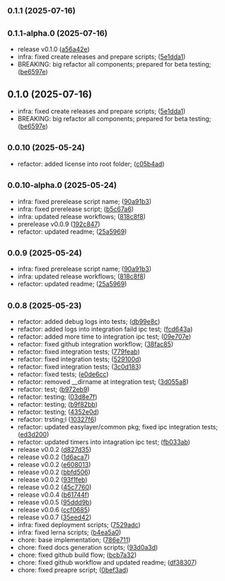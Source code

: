 ## <small>0.1.1 (2025-07-16)</small>




## <small>0.1.1-alpha.0 (2025-07-16)</small>

* release v0.1.0 ([a56a42e](https://github.com/EasyLayer/bitcoin-crawler/commit/a56a42e))
* infra: fixed create releases and prepare scripts; ([5e1dda1](https://github.com/EasyLayer/bitcoin-crawler/commit/5e1dda1))
* BREAKING: big refactor all components; prepared for beta testing; ([be6597e](https://github.com/EasyLayer/bitcoin-crawler/commit/be6597e))



## 0.1.0 (2025-07-16)

* infra: fixed create releases and prepare scripts; ([5e1dda1](https://github.com/EasyLayer/bitcoin-crawler/commit/5e1dda1))
* BREAKING: big refactor all components; prepared for beta testing; ([be6597e](https://github.com/EasyLayer/bitcoin-crawler/commit/be6597e))



## <small>0.0.10 (2025-05-24)</small>

* refactor: added license into root folder; ([c05b4ad](https://github.com/EasyLayer/bitcoin-crawler/commit/c05b4ad))



## <small>0.0.10-alpha.0 (2025-05-24)</small>

* infra: fixed prerelease script name; ([90a91b3](https://github.com/EasyLayer/bitcoin-crawler/commit/90a91b3))
* infra: fixed prerelease script; ([b5c67a6](https://github.com/EasyLayer/bitcoin-crawler/commit/b5c67a6))
* infra: updated release workflows; ([818c8f8](https://github.com/EasyLayer/bitcoin-crawler/commit/818c8f8))
* prerelease v0.0.9 ([192c847](https://github.com/EasyLayer/bitcoin-crawler/commit/192c847))
* refactor: updated readme; ([25a5969](https://github.com/EasyLayer/bitcoin-crawler/commit/25a5969))



## <small>0.0.9 (2025-05-24)</small>

* infra: fixed prerelease script name; ([90a91b3](https://github.com/EasyLayer/bitcoin-crawler/commit/90a91b3))
* infra: updated release workflows; ([818c8f8](https://github.com/EasyLayer/bitcoin-crawler/commit/818c8f8))
* refactor: updated readme; ([25a5969](https://github.com/EasyLayer/bitcoin-crawler/commit/25a5969))



## <small>0.0.8 (2025-05-23)</small>

* refactor: added debug logs into tests; ([db99e8c](https://github.com/EasyLayer/bitcoin-crawler/commit/db99e8c))
* refactor: added logs into integration faild ipc test; ([fcd643a](https://github.com/EasyLayer/bitcoin-crawler/commit/fcd643a))
* refactor: added more time to integration ipc test; ([09e707e](https://github.com/EasyLayer/bitcoin-crawler/commit/09e707e))
* refactor: fixed github integration workflow; ([38fac85](https://github.com/EasyLayer/bitcoin-crawler/commit/38fac85))
* refactor: fixed integration tests; ([779feab](https://github.com/EasyLayer/bitcoin-crawler/commit/779feab))
* refactor: fixed integration tests; ([529100d](https://github.com/EasyLayer/bitcoin-crawler/commit/529100d))
* refactor: fixed integration tests; ([3c0d183](https://github.com/EasyLayer/bitcoin-crawler/commit/3c0d183))
* refactor: fixed tests; ([e0de6cc](https://github.com/EasyLayer/bitcoin-crawler/commit/e0de6cc))
* refactor: removed __dirname at integration test; ([3d055a8](https://github.com/EasyLayer/bitcoin-crawler/commit/3d055a8))
* refactor: test; ([b972eb9](https://github.com/EasyLayer/bitcoin-crawler/commit/b972eb9))
* refactor: testing; ([03d8e7f](https://github.com/EasyLayer/bitcoin-crawler/commit/03d8e7f))
* refactor: testing; ([b9f82bb](https://github.com/EasyLayer/bitcoin-crawler/commit/b9f82bb))
* refactor: testing; ([4352e0d](https://github.com/EasyLayer/bitcoin-crawler/commit/4352e0d))
* refactor: trsting;l ([10327f6](https://github.com/EasyLayer/bitcoin-crawler/commit/10327f6))
* refactor: updated easylayer/common pkg; fixed ipc integration tests; ([ed3d200](https://github.com/EasyLayer/bitcoin-crawler/commit/ed3d200))
* refactor: updated timers into intagration ipc test; ([fb033ab](https://github.com/EasyLayer/bitcoin-crawler/commit/fb033ab))
* release v0.0.2 ([d827d35](https://github.com/EasyLayer/bitcoin-crawler/commit/d827d35))
* release v0.0.2 ([1d6aca7](https://github.com/EasyLayer/bitcoin-crawler/commit/1d6aca7))
* release v0.0.2 ([e608013](https://github.com/EasyLayer/bitcoin-crawler/commit/e608013))
* release v0.0.2 ([bbfd506](https://github.com/EasyLayer/bitcoin-crawler/commit/bbfd506))
* release v0.0.2 ([93f1feb](https://github.com/EasyLayer/bitcoin-crawler/commit/93f1feb))
* release v0.0.2 ([45c7760](https://github.com/EasyLayer/bitcoin-crawler/commit/45c7760))
* release v0.0.4 ([b61744f](https://github.com/EasyLayer/bitcoin-crawler/commit/b61744f))
* release v0.0.5 ([95ddd9b](https://github.com/EasyLayer/bitcoin-crawler/commit/95ddd9b))
* release v0.0.6 ([ccf0685](https://github.com/EasyLayer/bitcoin-crawler/commit/ccf0685))
* release v0.0.7 ([35eed42](https://github.com/EasyLayer/bitcoin-crawler/commit/35eed42))
* infra: fixed deployment scripts; ([7529adc](https://github.com/EasyLayer/bitcoin-crawler/commit/7529adc))
* infra: fixed lerna scripts; ([b4ea5a0](https://github.com/EasyLayer/bitcoin-crawler/commit/b4ea5a0))
* chore: base implementation; ([786e711](https://github.com/EasyLayer/bitcoin-crawler/commit/786e711))
* chore: fixed docs generation scripts; ([93d0a3d](https://github.com/EasyLayer/bitcoin-crawler/commit/93d0a3d))
* chore: fixed github build flow; ([bcb7a32](https://github.com/EasyLayer/bitcoin-crawler/commit/bcb7a32))
* chore: fixed github workflow and updated readme; ([df38307](https://github.com/EasyLayer/bitcoin-crawler/commit/df38307))
* chore: fixed preapre script; ([0bef3ad](https://github.com/EasyLayer/bitcoin-crawler/commit/0bef3ad))



